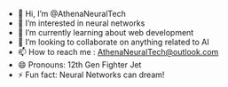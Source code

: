 - 👋 Hi, I’m @AthenaNeuralTech
- 👀 I’m interested in neural networks
- 🌱 I’m currently learning about web development
- 💞️ I’m looking to collaborate on anything related to AI
- 📫 How to reach me : AthenaNeuralTech@outlook.com
- 😄 Pronouns: 12th Gen Fighter Jet
- ⚡ Fun fact: Neural Networks can dream! 

<!---
AthenaNeuralTech/AthenaNeuralTech is a ✨ special ✨ repository because its `README.md` (this file) appears on your GitHub profile.
You can click the Preview link to take a look at your changes.
--->
